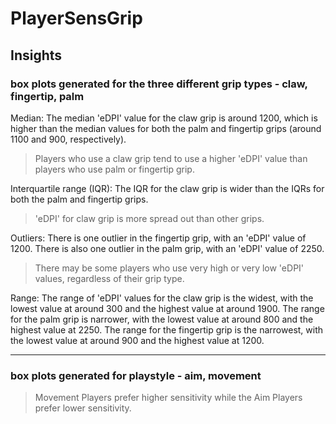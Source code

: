 # PlayerSensGrip

## Insights

### box plots generated for the three different grip types - claw, fingertip, palm

Median: The median 'eDPI' value for the claw grip is around 1200, which is higher than the median values for both the palm and fingertip grips (around 1100 and 900, respectively). 
> Players who use a claw grip tend to use a higher 'eDPI' value than players who use palm or fingertip grip.

Interquartile range (IQR): The IQR for the claw grip is wider than the IQRs for both the palm and fingertip grips. 
> 'eDPI' for claw grip is more spread out than other grips.

Outliers: There is one outlier in the fingertip grip, with an 'eDPI' value of 1200. There is also one outlier in the palm grip, with an 'eDPI' value of 2250.
> There may be some players who use very high or very low 'eDPI' values, regardless of their grip type.

Range: The range of 'eDPI' values for the claw grip is the widest, with the lowest value at around 300 and the highest value at around 1900. The range for the palm grip is narrower, with the lowest value at around 800 and the highest value at 2250. The range for the fingertip grip is the narrowest, with the lowest value at around 900 and the highest value at 1200.
___________________________________________________________________

### box plots generated for playstyle - aim, movement

> Movement Players prefer higher sensitivity while the Aim Players prefer lower sensitivity.
